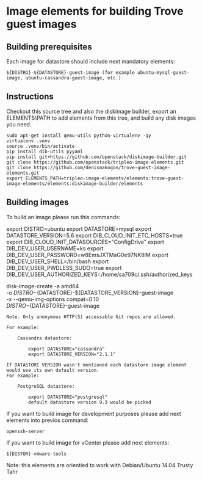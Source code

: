 Image elements for building Trove guest images
==============================================

Building prerequisites
----------------------

Each image for datastore should include next mandatory elements:

    ${DISTRO}-${DATASTORE}-guest-image (for example ubuntu-mysql-guest-image, ubuntu-cassandra-guest-image, etc.)


Instructions
------------

Checkout this source tree and also the diskimage builder, export an
ELEMENTS\PATH to add elements from this tree, and build any disk images you
need.

    sudo apt-get install qemu-utils python-virtualenv -qy
    virtualenv .venv
    source .venv/bin/activate
    pip install dib-utils pyyaml
    pip install git+https://github.com/openstack/diskimage-builder.git
    git clone https://github.com/openstack/tripleo-image-elements.git
    git clone https://github.com/denismakogon/trove-guest-image-elements.git
    export ELEMENTS_PATH=tripleo-image-elements/elements:trove-guest-image-elements/elements:diskimage-builder/elements

Building images
---------------

To build an image please run this commands:


  export DISTRO=ubuntu 
  export DATASTORE=mysql
  export DATASTORE_VERSION=5.6
  export DIB_CLOUD_INIT_ETC_HOSTS=true
  export DIB_CLOUD_INIT_DATASOURCES="ConfigDrive"
  export DIB_DEV_USER_USERNAME=ks
  export DIB_DEV_USER_PASSWORD=w8EmsJXTMaG0e97NK8lM
  export DIB_DEV_USER_SHELL=/bin/bash
  export DIB_DEV_USER_PWDLESS_SUDO=true
  export DIB_DEV_USER_AUTHORIZED_KEYS=/home/sa709c/.ssh/authorized_keys    
  
  disk-image-create -a amd64 \
        -o ${DISTRO}-${DATASTORE}-${DATASTORE_VERSION}-guest-image \
        -x --qemu-img-options compat=0.10 \
        ${DISTRO}-${DATASTORE}-guest-image

    Note. Only anonymous HTTP(S) accessable Git repos are allowed.

    For example:

        Cassandra datastore:

            export DATASTORE="cassandra"
            export DATASTORE_VERSION="2.1.1"

    If DATASTORE VERSION wasn't mentioned each datastore image element would use its own default version.
    For example:

        PostgreSQL datastore:

            export DATASTORE="postgresql"
            default datastore version 9.3 would be picked


If you want to build image for development purposes please add next elements into previos command:

    openssh-server

If you want to build image for vCenter please add next elements:

    ${DISTOR}-vmware-tools

Note: this elements are orientied to work with Debian/Ubuntu 14.04 Trusty Tahr
